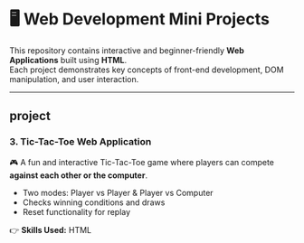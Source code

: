# 🖥️ Web Development Mini Projects  

This repository contains interactive and beginner-friendly **Web Applications** built using **HTML**.  
Each project demonstrates key concepts of front-end development, DOM manipulation, and user interaction.  

---
## project

### 3. Tic-Tac-Toe Web Application  
🎮 A fun and interactive Tic-Tac-Toe game where players can compete **against each other or the computer**.  
- Two modes: Player vs Player & Player vs Computer  
- Checks winning conditions and draws  
- Reset functionality for replay  

👉 **Skills Used:** HTML

